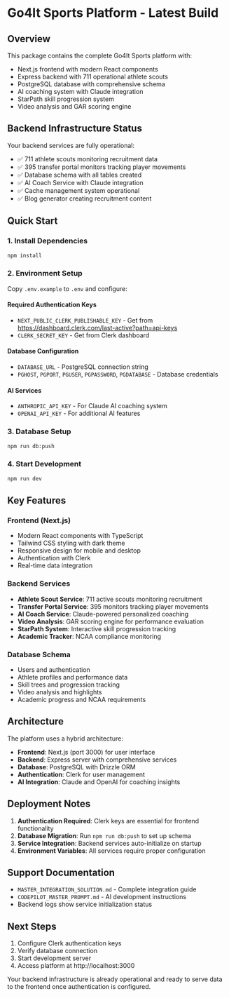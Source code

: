 # Go4It Sports Platform - Latest Build

## Overview
This package contains the complete Go4It Sports platform with:
- Next.js frontend with modern React components
- Express backend with 711 operational athlete scouts
- PostgreSQL database with comprehensive schema
- AI coaching system with Claude integration
- StarPath skill progression system
- Video analysis and GAR scoring engine

## Backend Infrastructure Status
Your backend services are fully operational:
- ✅ 711 athlete scouts monitoring recruitment data
- ✅ 395 transfer portal monitors tracking player movements
- ✅ Database schema with all tables created
- ✅ AI Coach Service with Claude integration
- ✅ Cache management system operational
- ✅ Blog generator creating recruitment content

## Quick Start

### 1. Install Dependencies
```bash
npm install
```

### 2. Environment Setup
Copy `.env.example` to `.env` and configure:

#### Required Authentication Keys
- `NEXT_PUBLIC_CLERK_PUBLISHABLE_KEY` - Get from https://dashboard.clerk.com/last-active?path=api-keys
- `CLERK_SECRET_KEY` - Get from Clerk dashboard

#### Database Configuration
- `DATABASE_URL` - PostgreSQL connection string
- `PGHOST`, `PGPORT`, `PGUSER`, `PGPASSWORD`, `PGDATABASE` - Database credentials

#### AI Services
- `ANTHROPIC_API_KEY` - For Claude AI coaching system
- `OPENAI_API_KEY` - For additional AI features

### 3. Database Setup
```bash
npm run db:push
```

### 4. Start Development
```bash
npm run dev
```

## Key Features

### Frontend (Next.js)
- Modern React components with TypeScript
- Tailwind CSS styling with dark theme
- Responsive design for mobile and desktop
- Authentication with Clerk
- Real-time data integration

### Backend Services
- **Athlete Scout Service**: 711 active scouts monitoring recruitment
- **Transfer Portal Service**: 395 monitors tracking player movements
- **AI Coach Service**: Claude-powered personalized coaching
- **Video Analysis**: GAR scoring engine for performance evaluation
- **StarPath System**: Interactive skill progression tracking
- **Academic Tracker**: NCAA compliance monitoring

### Database Schema
- Users and authentication
- Athlete profiles and performance data
- Skill trees and progression tracking
- Video analysis and highlights
- Academic progress and NCAA requirements

## Architecture

The platform uses a hybrid architecture:
- **Frontend**: Next.js (port 3000) for user interface
- **Backend**: Express server with comprehensive services
- **Database**: PostgreSQL with Drizzle ORM
- **Authentication**: Clerk for user management
- **AI Integration**: Claude and OpenAI for coaching insights

## Deployment Notes

1. **Authentication Required**: Clerk keys are essential for frontend functionality
2. **Database Migration**: Run `npm run db:push` to set up schema
3. **Service Integration**: Backend services auto-initialize on startup
4. **Environment Variables**: All services require proper configuration

## Support Documentation

- `MASTER_INTEGRATION_SOLUTION.md` - Complete integration guide
- `CODEPILOT_MASTER_PROMPT.md` - AI development instructions
- Backend logs show service initialization status

## Next Steps

1. Configure Clerk authentication keys
2. Verify database connection
3. Start development server
4. Access platform at http://localhost:3000

Your backend infrastructure is already operational and ready to serve data to the frontend once authentication is configured.